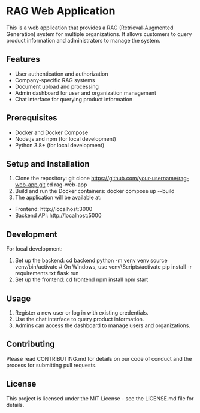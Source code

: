 # RAG Web Application

This is a web application that provides a RAG (Retrieval-Augmented Generation) system for multiple organizations. It allows customers to query product information and administrators to manage the system.

## Features

- User authentication and authorization
- Company-specific RAG systems
- Document upload and processing
- Admin dashboard for user and organization management
- Chat interface for querying product information

## Prerequisites

- Docker and Docker Compose
- Node.js and npm (for local development)
- Python 3.8+ (for local development)

## Setup and Installation

1. Clone the repository:
    git clone https://github.com/your-username/rag-web-app.git
    cd rag-web-app
2. Build and run the Docker containers:
    docker compose up --build
3. The application will be available at:
- Frontend: http://localhost:3000
- Backend API: http://localhost:5000

## Development

For local development:

1. Set up the backend:
    cd backend
    python -m venv venv
    source venv/bin/activate  # On Windows, use venv\Scripts\activate
    pip install -r requirements.txt
    flask run
2. Set up the frontend:
    cd frontend
    npm install
    npm start
## Usage

1. Register a new user or log in with existing credentials.
2. Use the chat interface to query product information.
3. Admins can access the dashboard to manage users and organizations.

## Contributing

Please read CONTRIBUTING.md for details on our code of conduct and the process for submitting pull requests.

## License

This project is licensed under the MIT License - see the LICENSE.md file for details.